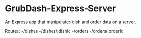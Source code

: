 # GrubDash-Express-Server

An Express app that manipulates dish and order data on a server.

Routes:
-/dishes
-/dishes/:dishId
-/orders
-/orders/:orderId

